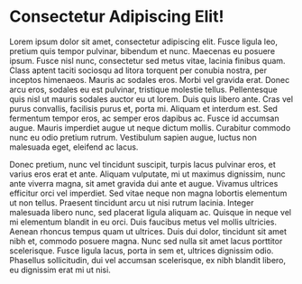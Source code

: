 # Consectetur Adipiscing Elit!

Lorem ipsum dolor sit amet, consectetur adipiscing elit. Fusce ligula leo,
pretium quis tempor pulvinar, bibendum et nunc. Maecenas eu posuere ipsum.
Fusce nisl nunc, consectetur sed metus vitae, lacinia finibus quam. Class
aptent taciti sociosqu ad litora torquent per conubia nostra, per inceptos
himenaeos. Mauris ac sodales eros. Morbi vel gravida erat. Donec arcu eros,
sodales eu est pulvinar, tristique molestie tellus. Pellentesque quis nisl ut
mauris sodales auctor eu ut lorem. Duis quis libero ante. Cras vel purus
convallis, facilisis purus et, porta mi. Aliquam et interdum est. Sed fermentum
tempor eros, ac semper eros dapibus ac. Fusce id accumsan augue. Mauris
imperdiet augue ut neque dictum mollis. Curabitur commodo nunc eu odio pretium
rutrum. Vestibulum sapien augue, luctus non malesuada eget, eleifend ac lacus.

Donec pretium, nunc vel tincidunt suscipit, turpis lacus pulvinar eros, et
varius eros erat et ante. Aliquam vulputate, mi ut maximus dignissim, nunc ante
viverra magna, sit amet gravida dui ante et augue. Vivamus ultrices efficitur
orci vel imperdiet. Sed vitae neque non magna lobortis elementum ut non tellus.
Praesent tincidunt arcu ut nisi rutrum lacinia. Integer malesuada libero nunc,
sed placerat ligula aliquam ac. Quisque in neque vel mi elementum blandit in eu
orci. Duis faucibus metus vel mollis ultricies. Aenean rhoncus tempus quam ut
ultrices. Duis dui dolor, tincidunt sit amet nibh et, commodo posuere magna.
Nunc sed nulla sit amet lacus porttitor scelerisque. Fusce ligula lacus, porta
in sem et, ultrices dignissim odio. Phasellus sollicitudin, dui vel accumsan
scelerisque, ex nibh blandit libero, eu dignissim erat mi ut nisi.
